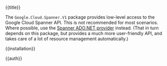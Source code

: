 {{title}}

The `Google.Cloud.Spanner.V1` package provides low-level access to the Google Cloud Spanner API.
This is not recommended for most scenarios. Where possible, use the
[Spanner ADO.NET provider](../Google.Cloud.Spanner.Data/) instead. (That in turn depends on this package,
but provides a much more user-friendly API, and takes care of a lot of resource management automatically.)

{{installation}}

{{auth}}
